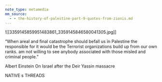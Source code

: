 ```yaml
---
note_type: metamedia
mm_source:
  - - the-history-of-palestine-part-9-quotes-from-zionis.md
---
```


![[3359145859951483861_3359145846580041305.jpg]]

“When areal and final catastrophe
should befall us in Palestine the
responsible for it would be the
Terrorist organizations build up
from our own ranks.  am not willing
to see anybody associated with
those misled and criminal people.”

Albert Einstein
On Israel after the Deir
Yassin massacre

NATIVE s THREADS

